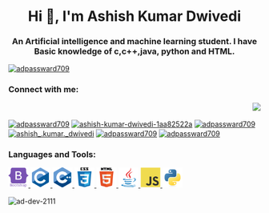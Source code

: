 <h1 align="center">Hi 👋, I'm Ashish Kumar Dwivedi</h1>
<h3 align="center">An Artificial intelligence and machine learning student. I have Basic knowledge of c,c++,java, python and HTML.</h3>

<p align="left"> <a href="https://twitter.com/adpassward709" target="blank"><img src="https://img.shields.io/twitter/follow/adpassward709?logo=twitter&style=for-the-badge" alt="adpassward709" /></a> </p>

<h3 align="left">Connect with me:</h3>
<p align = "right">
<img src="https://user-images.githubusercontent.com/98655829/194303695-2f6d15ae-c49b-4a0f-9153-7b316c2350f6.gif" width="25VW"/>
 </p>
<p align="left">
<a href="https://twitter.com/adpassward709" target="blank"><img align="center" src="https://raw.githubusercontent.com/rahuldkjain/github-profile-readme-generator/master/src/images/icons/Social/twitter.svg" alt="adpassward709" height="30" width="40" /></a>
<a href="https://linkedin.com/in/ashish-kumar-dwivedi-1aa82522a" target="blank"><img align="center" src="https://raw.githubusercontent.com/rahuldkjain/github-profile-readme-generator/master/src/images/icons/Social/linked-in-alt.svg" alt="ashish-kumar-dwivedi-1aa82522a" height="30" width="40" /></a>
<a href="https://fb.com/adpassward709" target="blank"><img align="center" src="https://raw.githubusercontent.com/rahuldkjain/github-profile-readme-generator/master/src/images/icons/Social/facebook.svg" alt="adpassward709" height="30" width="40" /></a>
<a href="https://instagram.com/ashish_.kumar._dwivedi" target="blank"><img align="center" src="https://raw.githubusercontent.com/rahuldkjain/github-profile-readme-generator/master/src/images/icons/Social/instagram.svg" alt="ashish_.kumar._dwivedi" height="30" width="40" /></a>
<a href="https://www.hackerrank.com/adpassward709" target="blank"><img align="center" src="https://raw.githubusercontent.com/rahuldkjain/github-profile-readme-generator/master/src/images/icons/Social/hackerrank.svg" alt="adpassward709" height="30" width="40" /></a>
<a href="https://auth.geeksforgeeks.org/user/adpassward709" target="blank"><img align="center" src="https://raw.githubusercontent.com/rahuldkjain/github-profile-readme-generator/master/src/images/icons/Social/geeks-for-geeks.svg" alt="adpassward709" height="30" width="40" /></a>
</p>

<h3 align="left">Languages and Tools:</h3>
<p align="left"> <a href="https://getbootstrap.com" target="_blank" rel="noreferrer"> <img src="https://raw.githubusercontent.com/devicons/devicon/master/icons/bootstrap/bootstrap-plain-wordmark.svg" alt="bootstrap" width="40" height="40"/> </a> <a href="https://www.cprogramming.com/" target="_blank" rel="noreferrer"> <img src="https://raw.githubusercontent.com/devicons/devicon/master/icons/c/c-original.svg" alt="c" width="40" height="40"/> </a> <a href="https://www.w3schools.com/cpp/" target="_blank" rel="noreferrer"> <img src="https://raw.githubusercontent.com/devicons/devicon/master/icons/cplusplus/cplusplus-original.svg" alt="cplusplus" width="40" height="40"/> </a> <a href="https://www.w3schools.com/css/" target="_blank" rel="noreferrer"> <img src="https://raw.githubusercontent.com/devicons/devicon/master/icons/css3/css3-original-wordmark.svg" alt="css3" width="40" height="40"/> </a> <a href="https://www.w3.org/html/" target="_blank" rel="noreferrer"> <img src="https://raw.githubusercontent.com/devicons/devicon/master/icons/html5/html5-original-wordmark.svg" alt="html5" width="40" height="40"/> </a> <a href="https://www.java.com" target="_blank" rel="noreferrer"> <img src="https://raw.githubusercontent.com/devicons/devicon/master/icons/java/java-original.svg" alt="java" width="40" height="40"/> </a> <a href="https://developer.mozilla.org/en-US/docs/Web/JavaScript" target="_blank" rel="noreferrer"> <img src="https://raw.githubusercontent.com/devicons/devicon/master/icons/javascript/javascript-original.svg" alt="javascript" width="40" height="40"/> </a> <a href="https://www.python.org" target="_blank" rel="noreferrer"> <img src="https://raw.githubusercontent.com/devicons/devicon/master/icons/python/python-original.svg" alt="python" width="40" height="40"/> </a> </p>

<p><img align="center" src="https://github-readme-stats.vercel.app/api/top-langs?username=ad-dev-2111&show_icons=true&locale=en&layout=compact" alt="ad-dev-2111" /></p>

